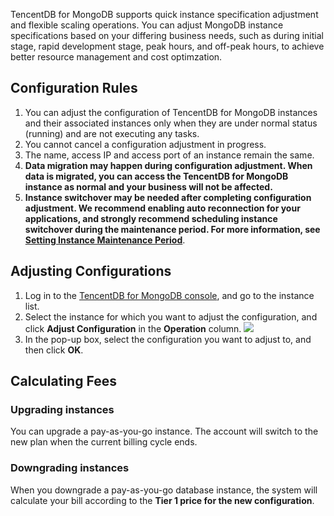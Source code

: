 TencentDB for MongoDB supports quick instance specification adjustment and flexible scaling operations. You can adjust MongoDB instance specifications based on your differing business needs, such as during initial stage, rapid development stage, peak hours, and off-peak hours, to achieve better resource management and cost optimzation.

<span id="guize"></span>

## Configuration Rules
1. You can adjust the configuration of TencentDB for MongoDB instances and their associated instances only when they are under normal status (running) and are not executing any tasks.
2. You cannot cancel a configuration adjustment in progress.
3. The name, access IP and access port of an instance remain the same.
4. **Data migration may happen during configuration adjustment. When data is migrated, you can access the TencentDB for MongoDB instance as normal and your business will not be affected.**
5. **Instance switchover may be needed after completing configuration adjustment. We recommend enabling auto reconnection for your applications, and strongly recommend scheduling instance switchover during the maintenance period. For more information, see [Setting Instance Maintenance Period](https://cloud.tencent.com/document/product/240/19910)**.

## Adjusting Configurations

1. Log in to the [TencentDB for MongoDB console](https://console.cloud.tencent.com/mongodb/), and go to the instance list.
2. Select the instance for which you want to adjust the configuration, and click **Adjust Configuration** in the **Operation** column.
   ![](https://main.qcloudimg.com/raw/6cb8aa962340d52960f73c10cd98b61d.png)
3. In the pop-up box, select the configuration you want to adjust to, and then click **OK**.

## Calculating Fees

### Upgrading instances
You can upgrade a pay-as-you-go instance. The account will switch to the new plan when the current billing cycle ends.
### Downgrading instances
When you downgrade a pay-as-you-go database instance, the system will calculate your bill according to the **Tier 1 price for the new configuration**.
